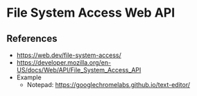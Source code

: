 # File System Access Web API

## References

- https://web.dev/file-system-access/
- https://developer.mozilla.org/en-US/docs/Web/API/File_System_Access_API
- Example
  - Notepad: https://googlechromelabs.github.io/text-editor/
